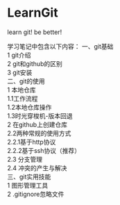 # LearnGit
learn git! be better!

学习笔记中包含以下内容：
一、git基础</br>
1 git介绍</br>
2 git和github的区别</br>
3 git安装</br>
二、git的使用</br>
1 本地仓库</br>
1.1工作流程</br>
1.2本地仓库操作</br>
1.3时光穿梭机-版本回退</br>
2 在github上创建仓库</br>
2.2两种常规的使用方式</br>
2.2.1基于http协议</br>
2.2.2基于ssh协议（推荐）</br>
2.3 分支管理</br>
2.4 冲突的产生与解决</br>
三、git实用技能</br>
1 图形管理工具</br>
2 .gitignore忽略文件</br>
